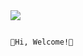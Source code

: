 <img src="https://capsule-render.vercel.app/api?type=slice&color=000&height=300&section=header&text=💻%20Jungi&fontSize=90&fontColor=FFFFFF" />

                                                                          👋Hi, Welcome!👋

